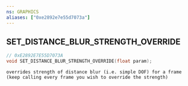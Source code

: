 ```yaml
---
ns: GRAPHICS
aliases: ["0xe2892e7e55d7073a"]
---
```

## SET_DISTANCE_BLUR_STRENGTH_OVERRIDE

```c
// 0xE2892E7E55D7073A
void SET_DISTANCE_BLUR_STRENGTH_OVERRIDE(float param);
```

```
overrides strength of distance blur (i.e. simple DOF) for a frame (keep calling every frame you wish to override the strength)
```
